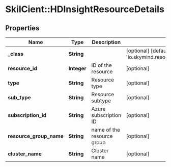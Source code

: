# SkilCient::HDInsightResourceDetails

## Properties
Name | Type | Description | Notes
------------ | ------------- | ------------- | -------------
**_class** | **String** |  | [optional] [default to &#39;io.skymind.resource.model.subtypes.compute.HDInsightResourceDetails&#39;]
**resource_id** | **Integer** | ID of the resource | [optional] 
**type** | **String** | Resource type | [optional] 
**sub_type** | **String** | Resource subtype | [optional] 
**subscription_id** | **String** | Azure subscription ID | [optional] 
**resource_group_name** | **String** | name of the resource group | [optional] 
**cluster_name** | **String** | Cluster name | [optional] 


